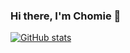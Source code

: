 ### Hi there, I'm Chomie 👋

[![GitHub stats](https://github-readme-stats.vercel.app/api?username=chomieu&theme=midnight-purple&show_icons=true&hide=stars)](https://github.com/anuraghazra/github-readme-stats)
